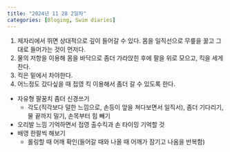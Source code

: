 ```yaml
---
title: "2024년 11 28 2일차"
categories: [Bloging, Swim diaries]
---
```



1. 제자리에서 뛰면 상대적으로 깊이 들어갈 수 있다. 몸을 일직선으로 무릎을 꿇고 그대로 들어가는 것이 먼저다.
2. 물의 저항을 이용해 몸을 바닥으로 좀더 가라앉힌 후에 팔을 위로 모으고, 킥을 세게 찬다.
3. 킥은 밑에서 차야한다.
4. 어느정도 갔다싶을 때 접영 킥 이용해서 좀더 갈 수 있도록 한다.

- 자유형 팔꿈치 좀더 신경쓰기
  - 각도(직각보다 덜한 느낌으로, 손등이 앞을 쳐다보면서 일직서), 좀더 기다리기, 물 끝까지 밀기, 손목부터 힘 빼기
- 오리발 느낌 기억하면서 접영 출수킥과 손 타이밍 기억할 것
- 배영 한팔씩 해보기
  - 롤링할 때 어깨 확인(들어갈 때와 나올 때 어깨가 잠기고 나옴을 반복함)
 
